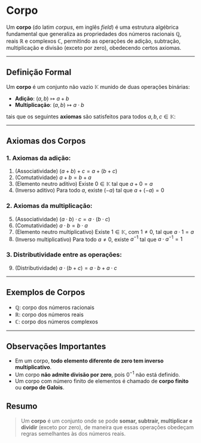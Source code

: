 # Corpo

Um **corpo** (do latim *corpus*, em inglês *field*) é uma estrutura algébrica fundamental que generaliza as propriedades dos números racionais $\mathbb{Q}$, reais $\mathbb{R}$ e complexos $\mathbb{C}$, permitindo as operações de adição, subtração, multiplicação e divisão (exceto por zero), obedecendo certos axiomas.

---

## **Definição Formal**

Um **corpo** é um conjunto não vazio $\mathbb{K}$ munido de duas operações binárias:

* **Adição**: $(a,b) \mapsto a + b$
* **Multiplicação**: $(a,b) \mapsto a \cdot b$

tais que os seguintes **axiomas** são satisfeitos para todos $a, b, c \in \mathbb{K}$:

---

## **Axiomas dos Corpos**

### **1. Axiomas da adição:**

1. (Associatividade) $(a + b) + c = a + (b + c)$
2. (Comutatividade) $a + b = b + a$
3. (Elemento neutro aditivo) Existe $0 \in \mathbb{K}$ tal que $a + 0 = a$
4. (Inverso aditivo) Para todo $a$, existe $(-a)$ tal que $a + (-a) = 0$

### **2. Axiomas da multiplicação:**

5. (Associatividade) $(a \cdot b) \cdot c = a \cdot (b \cdot c)$
6. (Comutatividade) $a \cdot b = b \cdot a$
7. (Elemento neutro multiplicativo) Existe $1 \in \mathbb{K}$, com $1 \ne 0$, tal que $a \cdot 1 = a$
8. (Inverso multiplicativo) Para todo $a \ne 0$, existe $a^{-1}$ tal que $a \cdot a^{-1} = 1$

### **3. Distributividade entre as operações:**

9. (Distributividade) $a \cdot (b + c) = a \cdot b + a \cdot c$

---

## **Exemplos de Corpos**

* $\mathbb{Q}$: corpo dos números racionais
* $\mathbb{R}$: corpo dos números reais
* $\mathbb{C}$: corpo dos números complexos

---

## **Observações Importantes**

* Em um corpo, **todo elemento diferente de zero tem inverso multiplicativo**.
* Um corpo **não admite divisão por zero**, pois $0^{-1}$ não está definido.
* Um corpo com número finito de elementos é chamado de **corpo finito** ou **corpo de Galois**.

## **Resumo**

> Um **corpo** é um conjunto onde se pode **somar, subtrair, multiplicar e dividir** (exceto por zero), de maneira que essas operações obedeçam regras semelhantes às dos números reais.
